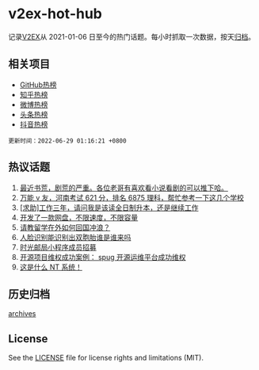 # v2ex-hot-hub

 记录[V2EX](https://www.v2ex.com/)从 2021-01-06 日至今的热门话题。每小时抓取一次数据，按天[归档](archives)。
 
 ## 相关项目

- [GitHub热榜](https://github.com/snaildev/github-hot-hub)
- [知乎热榜](https://github.com/snaildev/zhihu-hot-hub)
- [微博热榜](https://github.com/snaildev/weibo-hot-hub)
- [头条热榜](https://github.com/snaildev/toutiao-hot-hub)
- [抖音热榜](https://github.com/snaildev/douyin-hot-hub)


 `更新时间：2022-06-29 01:16:21 +0800`

## 热议话题

1. [最近书荒，剧荒的严重。各位老哥有喜欢看小说看剧的可以推下哈。](https://www.v2ex.com/t/862603)
1. [万能 v 友，河南考试 621 分，排名 6875 理科，帮忙参考一下这几个学校](https://www.v2ex.com/t/862656)
1. [[求助]工作三年，请问我是该读全日制升本，还是继续工作](https://www.v2ex.com/t/862648)
1. [开发了一款网盘，不限速度，不限容量](https://www.v2ex.com/t/862608)
1. [请教留学在外如何回国冲浪？](https://www.v2ex.com/t/862636)
1. [人脸识别能识别出双胞胎谁是谁来吗](https://www.v2ex.com/t/862633)
1. [时光邮局小程序成员招募](https://www.v2ex.com/t/862632)
1. [开源项目维权成功案例： spug 开源运维平台成功维权](https://www.v2ex.com/t/862599)
1. [这是什么 NT 系统！](https://www.v2ex.com/t/862658)

## 历史归档

[archives](archives)

## License

See the [LICENSE](LICENSE) file for license rights and limitations (MIT).
